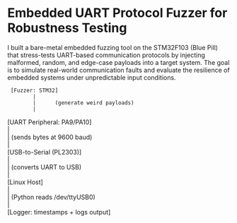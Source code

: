 # Embedded UART Protocol Fuzzer for Robustness Testing
I built a bare-metal embedded fuzzing tool on the STM32F103 (Blue Pill) that stress-tests UART-based communication protocols by injecting malformed, random, and edge-case payloads into a target system. The goal is to simulate real-world communication faults and evaluate the resilience of embedded systems under unpredictable input conditions.

                          
     [Fuzzer: STM32]  
            |
            |      (generate weird payloads)    
            |  
[UART Peripheral: PA9/PA10]  
            |  
            |      (sends bytes at 9600 baud)  
            |  
[USB-to-Serial (PL2303)]  
            |  
            |      (converts UART to USB)  
            |  
       [Linux Host]  
            |  
            |      (Python reads /dev/ttyUSB0)  
            |  
[Logger: timestamps + logs output]  
